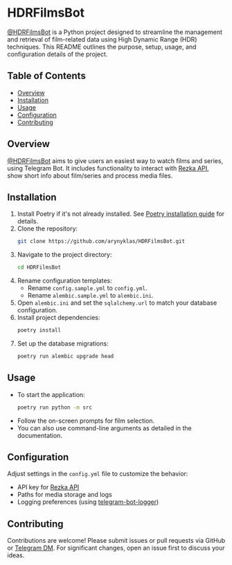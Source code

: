 # HDRFilmsBot

[@HDRFilmsBot](https://t.me/HDRFilmsBot) is a Python project designed to streamline the management and retrieval of film-related data using High Dynamic Range (HDR) techniques. This README outlines the purpose, setup, usage, and configuration details of the project.

## Table of Contents

- [Overview](#overview)
- [Installation](#installation)
- [Usage](#usage)
- [Configuration](#configuration)
- [Contributing](#contributing)

## Overview

[@HDRFilmsBot](https://t.me/HDRFilmsBot) aims to give users an easiest way to watch films and series, using Telegram Bot. It includes functionality to interact with [Rezka API](https://t.me/aryn_dev/138), show short info about film/series and process media files.

## Installation

1. Install Poetry if it's not already installed. See [Poetry installation guide](https://python-poetry.org/docs/#installation) for details.
2. Clone the repository:
    ```bash
    git clone https://github.com/arynyklas/HDRFilmsBot.git
    ```
3. Navigate to the project directory:
    ```bash
    cd HDRFilmsBot
    ```
4. Rename configuration templates:
    - Rename `config.sample.yml` to `config.yml`.
    - Rename `alembic.sample.yml` to `alembic.ini`.
5. Open `alembic.ini` and set the `sqlalchemy.url` to match your database configuration.
6. Install project dependencies:
    ```bash
    poetry install
    ```
7. Set up the database migrations:
    ```bash
    poetry run alembic upgrade head
    ```

## Usage

- To start the application:
  ```bash
  poetry run python -m src
  ```
- Follow the on-screen prompts for film selection.
- You can also use command-line arguments as detailed in the documentation.

## Configuration

Adjust settings in the `config.yml` file to customize the behavior:
- API key for [Rezka API](https://t.me/aryn_dev/138)
- Paths for media storage and logs
- Logging preferences (using [telegram-bot-logger](https://github.com/arynyklas/telegram-bot-logger))

## Contributing

Contributions are welcome! Please submit issues or pull requests via GitHub or [Telegram DM](https://aryn.sek.su/tg/dm). For significant changes, open an issue first to discuss your ideas.
